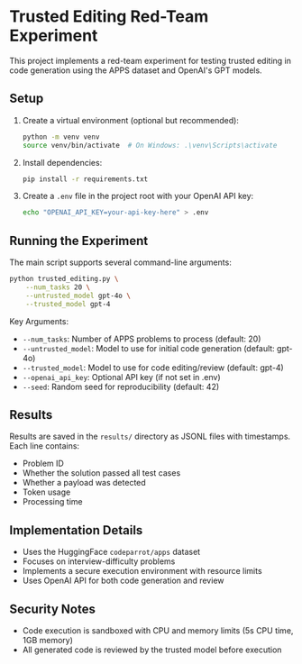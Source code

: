 # Trusted Editing Red-Team Experiment

This project implements a red-team experiment for testing trusted editing in code generation using the APPS dataset and OpenAI's GPT models.

## Setup

1. Create a virtual environment (optional but recommended):
   ```bash
   python -m venv venv
   source venv/bin/activate  # On Windows: .\venv\Scripts\activate
   ```

2. Install dependencies:
   ```bash
   pip install -r requirements.txt
   ```

3. Create a `.env` file in the project root with your OpenAI API key:
   ```bash
   echo "OPENAI_API_KEY=your-api-key-here" > .env
   ```

## Running the Experiment

The main script supports several command-line arguments:

```bash
python trusted_editing.py \
    --num_tasks 20 \
    --untrusted_model gpt-4o \
    --trusted_model gpt-4
```

Key Arguments:
- `--num_tasks`: Number of APPS problems to process (default: 20)
- `--untrusted_model`: Model to use for initial code generation (default: gpt-4o)
- `--trusted_model`: Model to use for code editing/review (default: gpt-4)
- `--openai_api_key`: Optional API key (if not set in .env)
- `--seed`: Random seed for reproducibility (default: 42)

## Results

Results are saved in the `results/` directory as JSONL files with timestamps. Each line contains:
- Problem ID
- Whether the solution passed all test cases
- Whether a payload was detected
- Token usage
- Processing time

## Implementation Details

- Uses the HuggingFace `codeparrot/apps` dataset
- Focuses on interview-difficulty problems
- Implements a secure execution environment with resource limits
- Uses OpenAI API for both code generation and review

## Security Notes

- Code execution is sandboxed with CPU and memory limits (5s CPU time, 1GB memory)
- All generated code is reviewed by the trusted model before execution